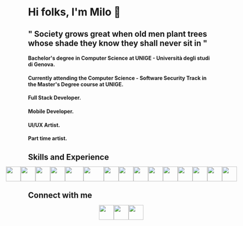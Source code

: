# Hi folks, I'm Milo 👋
## " Society grows great when old men plant trees whose shade they know they shall never sit in "
#### Bachelor's degree in Computer Science at UNIGE - Università degli studi di Genova.
#### Currently attending the Computer Science - Software Security Track in the Master's Degree course at UNIGE.
#### Full Stack Developer.
#### Mobile Developer.
#### UI/UX Artist.
#### Part time artist.

## Skills and Experience
<div style="display: flex; align-items: center; justify-content: center; height: 2rem;">
  <a href="https://www.java.com/en/"><img src="https://github.com/thaMilo/thaMilo/blob/main/java.png" width="40" height="40"/></a>
  <a href="https://www.python.org/"><img src="https://github.com/thaMilo/thaMilo/blob/main/python.png" width="40" height="40"/></a>
  <a href="https://flask.palletsprojects.com/en/2.2.x/"><img src="https://github.com/thaMilo/thaMilo/blob/main/flask.svg" width="40" height="40"/></a>
  <a href="https://cplusplus.com/"><img src="https://github.com/thaMilo/thaMilo/blob/main/c-.png" width="40" height="40"/></a>
  <a href="https://go.dev/"><img src="https://github.com/thaMilo/thaMilo/blob/main/go.png" width="50" height="40"/></a>
  <a href="https://www.rust-lang.org/"><img src="https://github.com/thaMilo/thaMilo/blob/main/rust.png" width="55" height="40"/></a>
  <a href="https://en.wikipedia.org/wiki/HTML"><img src="https://github.com/thaMilo/thaMilo/blob/main/html.png" width="40" height="40"/></a>
  <a href="https://en.wikipedia.org/wiki/CSS"><img src="https://github.com/thaMilo/thaMilo/blob/main/css-3.png" width="40" height="40"/></a>
  <a href="https://en.wikipedia.org/wiki/JavaScript"><img src="https://github.com/thaMilo/thaMilo/blob/main/js.png" width="40" height="40"/></a>
  <a href="https://svelte.dev/"><img src="https://github.com/thaMilo/thaMilo/blob/main/svelte.png" width="40" height="40"/></a>
  <a href="https://reactjs.org/"><img src="https://github.com/thaMilo/thaMilo/blob/main/react.svg" width="40" height="40"/></a>
  <a href="https://tailwindcss.com/"><img src="https://github.com/thaMilo/thaMilo/blob/main/tailwind.png" width="40" height="40"/></a>
  <a href="https://www.php.net/"><img src="https://github.com/thaMilo/thaMilo/blob/main/php.png" width="40" height="40"/></a>
  <a href="https://www.postgresql.org/"><img src="https://github.com/thaMilo/thaMilo/blob/main/postgre.png" width="40" height="40"/></a>
  <a href="https://www.selenium.dev/"><img src="https://github.com/thaMilo/thaMilo/blob/main/selenium.png" width="40" height="40"/></a>
</div>

## Connect with me
<div style="display: flex; align-items: center; justify-content: center; height: 2rem;">
  <a href="https://www.instagram.com/itsmemjlo/?hl=it"><img src="https://github.com/thaMilo/thaMilo/blob/main/instagram.svg" width="40" height="40" /></a>
  <a href="https://www.linkedin.com/in/milo-galli-2bb1a6198"><img src="https://github.com/thaMilo/thaMilo/blob/main/linkedin.svg"  width="40" height="40"/></a>
    <a href="https://twitter.com/itsmemjlo"><img src="https://github.com/thaMilo/thaMilo/blob/main/twitter.svg"  width="40" height="40"/></a>
</div>
